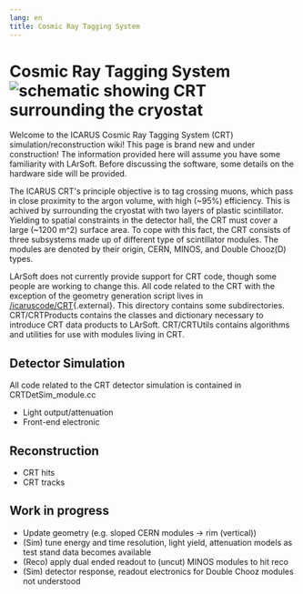 ```yaml
---
lang: en
title: Cosmic Ray Tagging System
---
```




Cosmic Ray Tagging System ![schematic showing CRT surrounding the cryostat](/redmine/attachments/download/53137/icarus_crt.png "schematic showing CRT surrounding the cryostat")
=============================================================================================================================================================================================================================

Welcome to the ICARUS Cosmic Ray Tagging System (CRT)
simulation/reconstruction wiki! This page is brand new and under
construction! The information provided here will assume you have some
familiarity with LArSoft. Before discussing the software, some details
on the hardware side will be provided.

The ICARUS CRT\'s principle objective is to tag crossing muons, which
pass in close proximity to the argon volume, with high (\~95%)
efficiency. This is achived by surrounding the cryostat with two layers
of plastic scintillator. Yielding to spatial constraints in the detector
hall, the CRT must cover a large (\~1200 m\^2) surface area. To cope
with this fact, the CRT consists of three subsystems made up of
different type of scintillator modules. The modules are denoted by their
origin, CERN, MINOS, and Double Chooz(D) types.

LArSoft does not currently provide support for CRT code, though some
people are working to change this. All code related to the CRT with the
exception of the geometry generation script lives in
[/icaruscode/CRT](https://cdcvs.fnal.gov/redmine/projects/icaruscode/repository/revisions/master/show/icaruscode/CRT){.external}.
This directory contains some subdirectories. CRT/CRTProducts contains
the classes and dictionary necessary to introduce CRT data products to
LArSoft. CRT/CRTUtils contains algorithms and utilities for use with
modules living in CRT.



Detector Simulation
----------------------------------------------------------

All code related to the CRT detector simulation is contained in
CRTDetSim\_module.cc

-   Light output/attenuation
-   Front-end electronic



Reconstruction
------------------------------------------------

-   CRT hits
-   CRT tracks



Work in progress
----------------------------------------------------

-   Update geometry (e.g. sloped CERN modules -\> rim (vertical))
-   (Sim) tune energy and time resolution, light yield, attenuation
    models as test stand data becomes available
-   (Reco) apply dual ended readout to (uncut) MINOS modules to hit reco
-   (Sim) detector response, readout electronics for Double Chooz
    modules not understood
